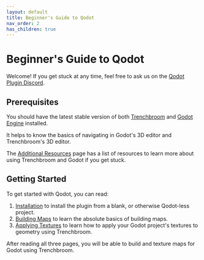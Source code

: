 ```yaml
---
layout: default
title: Beginner's Guide to Qodot
nav_order: 2
has_children: true
---
```


# Beginner's Guide to Qodot

Welcome! If you get stuck at any time, feel free to ask us on the [Qodot Plugin Discord](https://discord.gg/c72WBuG).

## Prerequisites

You should have the latest stable version of both [Trenchbroom](https://trenchbroom.github.io/) and [Godot Engine](https://godotengine.org/) installed.

It helps to know the basics of navigating in Godot's 3D editor and Trenchbroom's 3D editor.

The [Additional Resources](../additional-resources.html) page has a list of resources to learn more about using Trenchbroom and Godot if you get stuck.

## Getting Started

To get started with Qodot, you can read:

1. [Installation](installation.md) to install the plugin from a blank, or otherwise Qodot-less project.
2. [Building Maps](building-maps.md) to learn the absolute basics of building maps.
3. [Applying Textures](applying-textures.md) to learn how to apply your Godot project's textures to geometry using Trenchbroom.

After reading all three pages, you will be able to build and texture maps for Godot using Trenchbroom.